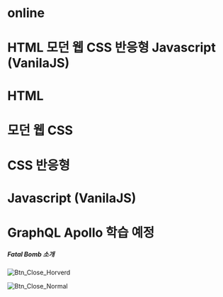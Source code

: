 # online

# HTML 모던 웹 CSS 반응형 Javascript (VanilaJS)

# HTML 

# 모던 웹 CSS

# CSS 반응형 

# Javascript (VanilaJS)

# GraphQL Apollo 학습 예정


##### Fatal Bomb 소개



![Btn_Close_Horverd](https://user-images.githubusercontent.com/100761993/200560309-69229c9b-a288-41b0-84eb-8fb188c718e9.svg)


![Btn_Close_Normal](https://user-images.githubusercontent.com/100761993/200560323-a935d6e0-5efa-4c48-9b90-a48820e0c17d.svg)

